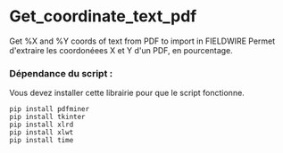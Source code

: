 # Get_coordinate_text_pdf
Get %X and %Y coords of text from PDF to import in FIELDWIRE
Permet d'extraire les coordonéees X et Y d'un PDF, en pourcentage.


### Dépendance du script :

Vous devez installer cette librairie pour que le script fonctionne.
```
pip install pdfminer
pip install tkinter
pip install xlrd
pip install xlwt
pip install time
```

